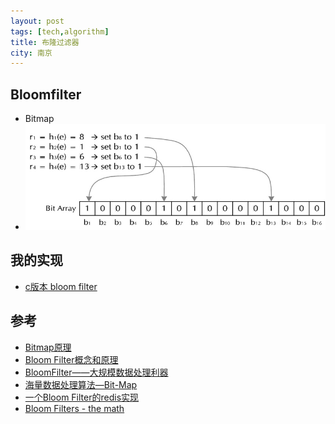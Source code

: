 ```yaml
---
layout: post
tags: [tech,algorithm]
title: 布隆过滤器
city: 南京
---
```

Bloomfilter
-----------
+ Bitmap
+ ![Bloomfilter 原理](/images/bloomfilter_hash.jpg)



我的实现
-----------
+ [c版本 bloom filter](https://github.com/intohole/cgame/blob/master/code/bitmap.c)

参考
--------------
+ [Bitmap原理](http://www.cnblogs.com/dyllove98/archive/2013/07/26/3217741.html)
+ [Bloom Filter概念和原理](http://blog.csdn.net/jiaomeng/article/details/1495500)
+ [BloomFilter——大规模数据处理利器](http://www.cnblogs.com/heaad/archive/2011/01/02/1924195.html)
+ [海量数据处理算法—Bit-Map](http://blog.csdn.net/hguisu/article/details/7880288)
+ [一个Bloom Filter的redis实现](http://hilojack.sinaapp.com/?p=1512)
+ [Bloom Filters - the math](http://pages.cs.wisc.edu/~cao/papers/summary-cache/node8.html)